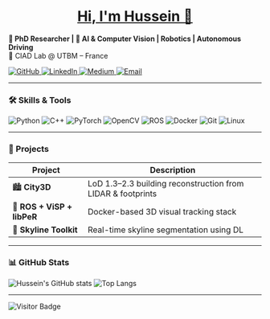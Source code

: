 <h1 align="center"><a href="https://peterhan.dev">Hi, I'm Hussein 👋</a></h1>

**🧠 PhD Researcher | 🤖 AI & Computer Vision | Robotics | Autonomous Driving**  
🔬 CIAD Lab @ UTBM – France  

<p align="left">
  <a href="https://github.com/hussein-loubani" target="_blank">
    <img alt="GitHub" src="https://img.shields.io/badge/GitHub-%2312100E.svg?&style=for-the-badge&logo=github&logoColor=white" />
  </a>
  <a href="https://www.linkedin.com/in/hussein-loubani/" target="_blank">
    <img alt="LinkedIn" src="https://img.shields.io/badge/LinkedIn-%230077B5.svg?&style=for-the-badge&logo=linkedin&logoColor=white" />
  </a>
  <a href="https://medium.com/@hussein-loubani" target="_blank">
    <img alt="Medium" src="https://img.shields.io/badge/Medium-%2312100E.svg?&style=for-the-badge&logo=medium&logoColor=white" />
  </a>
  <a href="mailto:hussein_lobs@outlook.com" target="_blank">
    <img alt="Email" src="https://img.shields.io/badge/Email-D14836.svg?&style=for-the-badge&logo=gmail&logoColor=white" />
  </a>
</p>

---

### 🛠 Skills & Tools

![Python](https://img.shields.io/badge/Python-3776AB?style=flat&logo=python&logoColor=white)
![C++](https://img.shields.io/badge/C++-00599C?style=flat&logo=c%2B%2B&logoColor=white)
![PyTorch](https://img.shields.io/badge/PyTorch-EE4C2C?style=flat&logo=pytorch&logoColor=white)
![OpenCV](https://img.shields.io/badge/OpenCV-5C3EE8?style=flat&logo=opencv&logoColor=white)
![ROS](https://img.shields.io/badge/ROS-22314E?style=flat&logo=ros&logoColor=white)
![Docker](https://img.shields.io/badge/Docker-2496ED?style=flat&logo=docker&logoColor=white)
![Git](https://img.shields.io/badge/Git-F05032?style=flat&logo=git&logoColor=white)
![Linux](https://img.shields.io/badge/Linux-FCC624?style=flat&logo=linux&logoColor=black)

---

### 📂 Projects

| Project               | Description                                       |
|-----------------------|---------------------------------------------------|
| 🏙️ **City3D**          | LoD 1.3–2.3 building reconstruction from LIDAR & footprints |
| 🧭 **ROS + ViSP + libPeR** | Docker-based 3D visual tracking stack        |
| 🌄 **Skyline Toolkit** | Real-time skyline segmentation using DL          |

---

### 📊 GitHub Stats

![Hussein's GitHub stats](https://github-readme-stats.vercel.app/api?username=hussein-loubani&show_icons=true&theme=default&hide_title=true)
![Top Langs](https://github-readme-stats.vercel.app/api/top-langs/?username=hussein-loubani&layout=compact&theme=default)

---

![Visitor Badge](https://visitor-badge.laobi.icu/badge?page_id=hussein-loubani)
